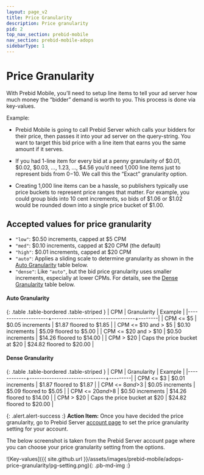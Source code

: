 ```yaml
---
layout: page_v2
title: Price Granularity
description: Price granularity
pid: 2
top_nav_section: prebid-mobile
nav_section: prebid-mobile-adops
sidebarType: 1
---
```




# Price Granularity

With Prebid Mobile, you’ll need to setup line items to tell your ad server how much money the “bidder” demand is worth to you. This process is done via key-values.

Example:


* Prebid Mobile is going to call Prebid Server which calls your bidders for their price, then passes it into your ad server on the query-string. You want to target this bid price with a line item that earns you the same amount if it serves.

* If you had 1-line item for every bid at a penny granularity of $0.01, $0.02, $0.03, ..., 1.23, ..., $4.56 you’d need 1,000 line items just to represent bids from $0-$10. We call this the “Exact” granularity option.

* Creating 1,000 line items can be a hassle, so publishers typically use price buckets to represent price ranges that matter. For example, you could group bids into 10 cent increments, so bids of $1.06 or $1.02 would be rounded down into a single price bucket of $1.00.

## Accepted values for price granularity

+ `"low"`: $0.50 increments, capped at $5 CPM
+ `"med"`: $0.10 increments, capped at $20 CPM (the default)
+ `"high"`: $0.01 increments, capped at $20 CPM
+ `"auto"`: Applies a sliding scale to determine granularity as shown in the [Auto Granularity](#autoGranularityBucket) table below.
+ `"dense"`: Like `"auto"`, but the bid price granularity uses smaller increments, especially at lower CPMs.  For details, see the [Dense Granularity](#denseGranularityBucket) table below.

<a name="autoGranularityBucket"></a>

#### Auto Granularity

{: .table .table-bordered .table-striped }
| CPM                 | 	Granularity                  |  Example |
|---------------------+----------------------------------+--------|
| CPM <= $5            | 	$0.05 increments             | $1.87 floored to $1.85 |
| CPM <= $10 and > $5  | 	$0.10 increments             | $5.09 floored to $5.00 |
| CPM <= $20 and > $10 | 	$0.50 increments             | $14.26 floored to $14.00 |
| CPM > $20           | 	Caps the price bucket at $20 | $24.82 floored to $20.00 |

<a name="denseGranularityBucket"></a>

#### Dense Granularity

{: .table .table-bordered .table-striped }
| CPM        | 	Granularity                  | Example |
|------------+-------------------------------+---------|
| CPM <= $3  | 	$0.01 increments             | $1.87 floored to $1.87 |
| CPM <= $8 and >$3  | 	$0.05 increments             | $5.09 floored to $5.05 |
| CPM <= $20 and >$8 | 	$0.50 increments             | $14.26 floored to $14.00 |
| CPM >  $20 | 	Caps the price bucket at $20 | $24.82 floored to $20.00 |


{: .alert.alert-success :}
**Action Item:** Once you have decided the price granularity, go to Prebid Server [account page](https://prebid.adnxs.com/account/) to set the price granularity setting for your account.


The below screenshot is taken from the Prebid Server account page where you can choose your price granularity setting from the options.

![Key-values]({{ site.github.url }}/assets/images/prebid-mobile/adops-price-granularity/pg-setting.png){: .pb-md-img :}

